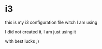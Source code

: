 # i3

this is my i3 configuration file
witch I am using

I did not created it, I am just using it

with best lucks ;)
